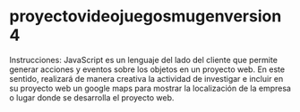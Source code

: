 # proyectovideojuegosmugenversion4
Instrucciones: JavaScript es un lenguaje del lado del cliente que permite generar acciones y eventos sobre los objetos en un proyecto web. En este sentido, realizará de manera creativa la actividad de investigar e incluir en su proyecto web un google maps para mostrar la localización de la empresa o lugar donde se desarrolla el proyecto web.

